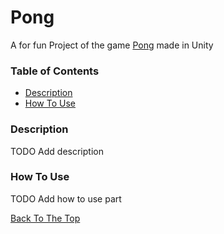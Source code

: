 # Pong
A for fun Project of the game [Pong](https://en.wikipedia.org/wiki/Pong) made in Unity

### Table of Contents

- [Description](#description)
- [How To Use](#how-to-use)

### Description

TODO Add description

### How To Use

TODO Add how to use part

[Back To The Top](#kalorientracker)
